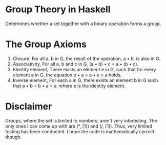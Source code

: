 # Group Theory in Haskell
Determines whether a set together with a binary operation forms a group.

# The Group Axioms
1. Closure, For all a, b in G, the result of the operation, a • b, is also in G.
2. Associativity, For all a, b and c in G, (a • b) • c = a • (b • c).
3. Identity element, There exists an element e in G, such that for every element a in G, the equation e • a = a • e = a holds.
4. Inverse element, For each a in G, there exists an element b in G such that a • b = b • a = e, where e is the identity element.

# Disclaimer
Groups, where the set is limited to numbers, aren't very interesting. The only ones I can come up with are (*, [1]) and (/, [1]). Thus, very limited testing has been conducted. I hope the code is mathematically correct though.